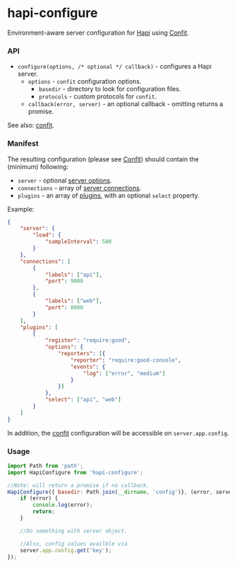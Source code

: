 # hapi-configure

Environment-aware server configuration for [Hapi](http://hapijs.com) using [Confit](https://github.com/krakenjs/confit).

### API

- `configure(options, /* optional */ callback)` - configures a Hapi server.
    - `options` - `confit` configuration options.
        - `basedir` - directory to look for configuration files.
        - `protocols` - custom protocols for `confit`.
    - `callback(error, server)` - an optional callback - omitting returns a promise.

See also: [confit](https://github.com/krakenjs/confit).

### Manifest

The resulting configuration (please see [Confit](https://github.com/krakenjs/confit)) should contain the (minimum) following:

- `server` - optional [server options](http://hapijs.com/api#new-serveroptions).
- `connections` - array of [server connections](http://hapijs.com/api#serverconnectionoptions).
- `plugins` - an array of [plugins](http://hapijs.com/api#plugins), with an optional `select` property.

Example:

```json
{
    "server": {
        "load": {
            "sampleInterval": 500
        }
    },
    "connections": [
        {
            "labels": ["api"],
            "port": 9000
        },
        {
            "labels": ["web"],
            "port": 8000
        }
    ],
    "plugins": [
        {
            "register": "require:good",
            "options": {
                "reporters": [{
                    "reporter": "require:good-console",
                    "events": {
                        "log": ["error", "medium"]
                    }
                }]
            },
            "select": ["api", "web"]
        }
    ]
}
```

In addition, the [confit](https://github.com/krakenjs/confit) configuration will be accessible on `server.app.config`.

### Usage

```javascript
import Path from 'path';
import HapiConfigure from 'hapi-configure';

//Note: will return a promise if no callback.
HapiConfigure({ basedir: Path.join(__dirname, 'config')}, (error, server) => {
    if (error) {
        console.log(error);
        return;
    }

    //Do something with server object.

    //Also, config values availble via
    server.app.config.get('key');
});
```
